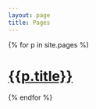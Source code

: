 ```yaml
---
layout: page
title: Pages
---
```

{% for p in site.pages %)
# [{{p.title}}]({{p.url}})
{% endfor %}
